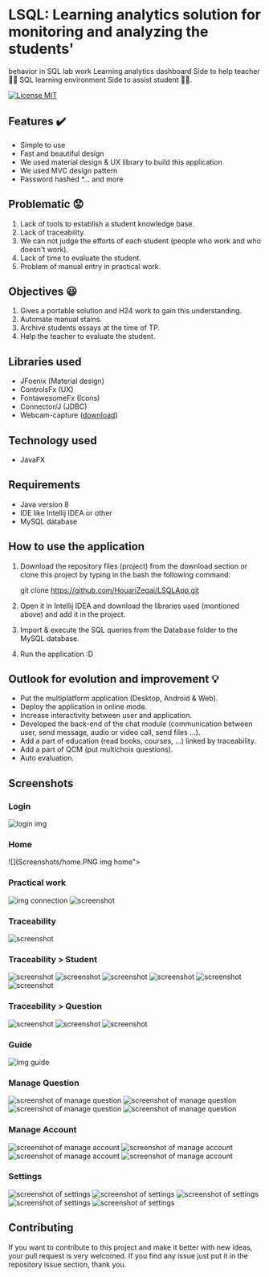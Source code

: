 # LSQL: Learning analytics solution for monitoring and analyzing the students'
behavior in SQL lab work 
Learning analytics dashboard Side to help teacher 👨‍🏫  SQL learning environment Side to assist student 👨‍🎓.

[![License MIT](https://img.shields.io/badge/license-MIT-blue.svg)](LICENSE)


## Features :heavy_check_mark:
* Simple to use
* Fast and beautiful design
* We used material design & UX library to build this application
* We used MVC design pattern
* Password hashed
*... and more

## Problematic :worried:
1. Lack of tools to establish a student knowledge base.
2. Lack of traceability.
3. We can not judge the efforts of each student (people who work and who doesn't work).
4. Lack of time to evaluate the student.
5. Problem of manual entry in practical work.

## Objectives :smiley:
1. Gives a portable solution and H24 work to gain this understanding.
2. Automate manual stains.
3. Archive students essays at the time of TP.
4. Help the teacher to evaluate the student.

## Libraries used
* JFoenix (Material design)
* ControlsFx (UX)
* FontawesomeFx (Icons)
* Connector/J (JDBC)
* Webcam-capture ([download](http://webcam-capture.sarxos.pl))

## Technology used
* JavaFX

## Requirements
* Java version 8
* IDE like Intellij IDEA or other
* MySQL database

## How to use the application
1. Download the repository files (project) from the download section or clone this project by typing in the bash the following command:

    git clone https://github.com/HouariZegai/LSQLApp.git
2. Open it in Intellij IDEA and download the libraries used (montioned above) and add it in the project.
3. Import & execute the SQL queries from the Database folder to the MySQL database.
4. Run the application :D

## Outlook for evolution and improvement :bulb:
* Put the multiplatform application (Desktop, Android & Web).
* Deploy the application in online mode.
* Increase interactivity between user and application.
* Developed the back-end of the chat module (communication between user, send message, audio or video call, send files ...).
* Add a part of education (read books, courses, ...) linked by traceability.
* Add a part of QCM (put multichoix questions).
* Auto evaluation.

## Screenshots

### Login
![login img](Screenshots/login.PNG)

### Home
![](Screenshots/home.PNG img home"><br/>

### Practical work
![img connection](Screenshots/practical-work/c3.PNG)
![screenshot](Screenshots/practical-work/c6.PNG)

### Traceability
![screenshot](Screenshots/traceability/trac.PNG)
### Traceability > Student
![screenshot](Screenshots/traceability/trac-student/trac2.PNG)
![screenshot](Screenshots/traceability/trac-student/trac3.PNG)
![screenshot](Screenshots/traceability/trac-student/trac4.PNG)
![screenshot](Screenshots/traceability/trac-student/trac5.PNG)
![screenshot](Screenshots/traceability/trac-student/trac6.PNG)
![screenshot](Screenshots/traceability/trac-student/trac7.PNG)
### Traceability > Question
![screenshot](Screenshots/traceability/trac-question/trac8.PNG)
![screenshot](Screenshots/traceability/trac-question/trac9.PNG)
![screenshot](Screenshots/traceability/trac-question/trac10.PNG)

### Guide
![img guide](Screenshots/guide.PNG)

### Manage Question
![screenshot of manage question](Screenshots/manage-question/q.PNG)
![screenshot of manage question](Screenshots/manage-question/q2.PNG)
![screenshot of manage question](Screenshots/manage-question/q3.PNG)
![screenshot of manage question](Screenshots/manage-question/q4.PNG)

### Manage Account
![screenshot of manage account](Screenshots/manage-account/a.PNG)
![screenshot of manage account](Screenshots/manage-account/a2.PNG)
![screenshot of manage account](Screenshots/manage-account/a3.PNG)
![screenshot of manage account](Screenshots/manage-account/a4.PNG)

### Settings
![screenshot of settings](Screenshots/settings/s.PNG)
![screenshot of settings](Screenshots/settings/s2.PNG)
![screenshot of settings](Screenshots/settings/s3.PNG)
![screenshot of settings](Screenshots/settings/s4.PNG)
![screenshot of settings](Screenshots/settings/s5.PNG)



## Contributing
If you want to contribute to this project and make it better with new ideas, your pull request is very welcomed.
If you find any issue just put it in the repository issue section, thank you.

